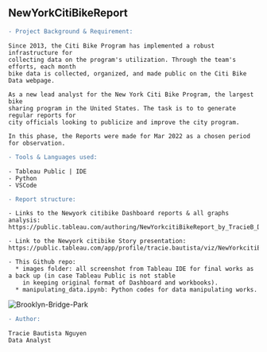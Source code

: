 ## NewYorkCitiBikeReport

```diff
- Project Background & Requirement:
```

    Since 2013, the Citi Bike Program has implemented a robust infrastructure for 
    collecting data on the program's utilization. Through the team's efforts, each month 
    bike data is collected, organized, and made public on the Citi Bike Data webpage.
    
    As a new lead analyst for the New York Citi Bike Program, the largest bike 
    sharing program in the United States. The task is to to generate regular reports for 
    city officials looking to publicize and improve the city program.
    
    In this phase, the Reports were made for Mar 2022 as a chosen period for observation.
    
    
```diff
- Tools & Languages used:
```

    - Tableau Public | IDE
    - Python
    - VSCode 
    
```diff
- Report structure: 
```

    - Links to the Newyork citibike Dashboard reports & all graphs analysis: 
    https://public.tableau.com/authoring/NewYorkcitiBikeReport_by_TracieB_DataAnalyst/NYcitibikeMar2022Report#1
    
    - Link to the Newyork citibike Story presentation:        
    https://public.tableau.com/app/profile/tracie.bautista/viz/NewYorkcitiBikeReport_by_TracieB_DataAnalyst/NewYorkcitibikeLandscape
    
    - This Github repo: 
      * images folder: all screenshot from Tableau IDE for final works as a back up (in case Tableau Public is not stable 
        in keeping original format of Dashboard and workbooks).
      * manipulating_data.ipynb: Python codes for data manipulating works. 
      
![Brooklyn-Bridge-Park](https://user-images.githubusercontent.com/93897775/164772938-1f7eff4e-ffb4-4530-84f1-4119c5360118.png)


```diff
- Author: 
``` 

    Tracie Bautista Nguyen
    Data Analyst
    
